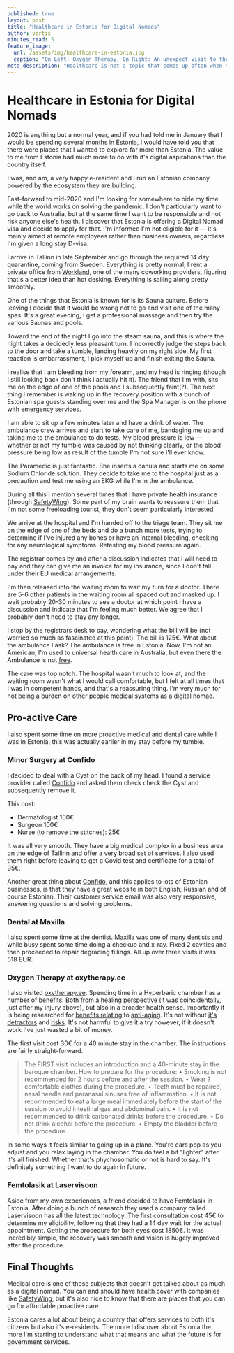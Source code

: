 ```yaml
---
published: true
layout: post
title: "Healthcare in Estonia for Digital Nomads"
author: vertis
minutes_read: 5
feature_image:
  url: /assets/img/healthcare-in-estonia.jpg
  caption: "On Left: Oxygen Therapy, On Right: An unexpect visit to the emergency room"
meta_description: "Healthcare is not a topic that comes up often when talking about being a digital nomad"
---
```

# Healthcare in Estonia for Digital Nomads

2020 is anything but a normal year, and if you had told me in January that I would be spending several months in Estonia, I would have told you that there were places that I wanted to explore far more than Estonia. The value to me from Estonia had much more to do with it's digital aspirations than the country itself.

I was, and am, a very happy e-resident and I run an Estonian company powered by the ecosystem they are building.

Fast-forward to mid-2020 and I'm looking for somewhere to bide my time while the world works on solving the pandemic. I don't particularly want to go back to Australia, but at the same time I want to be responsible and not risk anyone else's health. I discover that Estonia is offering a Digital Nomad visa and decide to apply for that. I'm informed I'm not eligible for it — it's mainly aimed at remote employees rather than business owners, regardless I'm given a long stay D-visa.

I arrive in Tallinn in late September and go through the required 14 day quarantine, coming from Sweden. Everything is pretty normal, I rent a private office from [Workland](https://workland.ee), one of the many coworking providers, figuring that's a better idea than hot desking. Everything is sailing along pretty smoothly.

One of the things that Estonia is known for is its Sauna culture. Before leaving I decide that it would be wrong not to go and visit one of the many spas. It's a great evening, I get a professional massage and then try the various Saunas and pools.

Toward the end of the night I go into the steam sauna, and this is where the night takes a decidedly less pleasant turn. I incorrectly judge the steps back to the door and take a tumble, landing heavily on my right side. My first reaction is embarrassment, I pick myself up and finish exiting the Sauna.

I realise that I am bleeding from my forearm, and my head is ringing (though I still looking back don't think I actually hit it). The friend that I'm with, sits me on the edge of one of the pools and I subsequently faint(?). The next thing I remember is waking up in the recovery position with a bunch of Estonian spa guests standing over me and the Spa Manager is on the phone with emergency services.

I am able to sit up a few minutes later and have a drink of water. The ambulance crew arrives and start to take care of me, bandaging me up and taking me to the ambulance to do tests. My blood pressure is low — whether or not my tumble was caused by not thinking clearly, or the blood pressure being low as result of the tumble I'm not sure I'll ever know.

The Paramedic is just fantastic. She inserts a canula and starts me on some Sodium Chloride solution. They decide to take me to the hospital just as a precaution and test me using an EKG while I'm in the ambulance.

During all this I mention several times that I have private health insurance (through [SafetyWing](safetywing.com)). Some part of my brain wants to reassure them that I'm not some freeloading tourist, they don't seem particularly interested.

We arrive at the hospital and I'm handed off to the triage team. They sit me on the edge of one of the beds and do a bunch more tests, trying to determine if I've injured any bones or have an internal bleeding, checking for any neurological symptoms. Retesting my blood pressure again.

The registrar comes by and after a discussion indicates that I will need to pay and they can give me an invoice for my insurance, since I don't fall under their EU medical arrangements.

I'm then released into the waiting room to wait my turn for a doctor. There are 5-6 other patients in the waiting room all spaced out and masked up. I wait probably 20-30 minutes to see a doctor at which point I have a discussion and indicate that I'm feeling much better. We agree that I probably don't need to stay any longer.

I stop by the registrars desk to pay, wondering what the bill will be (not worried so much as fascinated at this point). The bill is 125€. What about the ambulance I ask? The ambulance is free  in Estonia. Now, I'm not an American, I'm used to universal health care in Australia, but even there the Ambulance is not [free](https://www.nib.com.au/the-checkup/health-cover/how-much-does-it-cost-to-call-an-emergency-ambulance-in-my-state).

The care was top notch. The hospital wasn't much to look at, and the waiting room wasn't what I would call comfortable, but I felt at all times that I was in competent hands, and that's a reassuring thing. I'm very much for not being a burden on other people medical systems as a digital nomad.


## Pro-active Care
I also spent some time on more proactive medical and dental care while I was in Estonia, this was actually earlier in my stay before my tumble. 

### Minor Surgery at Confido
I decided to deal with a Cyst on the back of my head. I found a service provider called [Confido](https://confido.ee) and asked them check check the Cyst and subsequently remove it.

This cost:
  - Dermatologist 100€
  - Surgeon 100€
  - Nurse (to remove the stitches): 25€

It was all very smooth. They have a big medical complex in a business area on the edge of Tallinn and offer a very broad set of services. I also used them right before leaving to get a Covid test and certificate for a total of  95€.

Another great thing about [Confido](https://confido.ee), and this applies to lots of Estonian businesses, is that they have a great website in both English, Russian and of course Estonian. Their customer service email was also very responsive, answering questions and solving problems.

### Dental at Maxilla
I also spent some time at the dentist. [Maxilla](https://www.maxilla.ee/en/services/) was one of many dentists and while busy spent some time doing a checkup and x-ray. Fixed 2 cavities and then proceeded to repair degrading fillings. All up over three visits it was 518 EUR.

### Oxygen Therapy at oxytherapy.ee
I also visited [oxytherapy.ee](http://oxytherapy.ee/). Spending time in a Hyperbaric chamber has a number of [benefits](https://www.mayoclinic.org/tests-procedures/hyperbaric-oxygen-therapy/about/pac-20394380). Both from a healing perspective (it was coincidentally, just after my injury above), but also in a broader health sense. Importantly it is being researched for [benefits relating](https://www.sciencedaily.com/releases/2020/11/201120150728.htm) to [anti-aging](https://pubmed.ncbi.nlm.nih.gov/33206062/). It's not without [it's](https://www.fightaging.org/archives/2020/11/overhyping-the-effects-of-hyperbaric-oxygen-treatment-on-aging/) [detractors](https://www.popsci.com/health/hyperbaric-chambers-anti-aging-science/) and [risks](https://www.mcgill.ca/oss/article/health-pseudoscience/so-you-want-pop-hyperbaric-oxygen-chamber-rid-yourself-wrinkles). It's not harmful to give it a try however, if it doesn't work I've just wasted a bit of money.

The first visit cost 30€ for a 40 minute stay in the chamber. The instructions are fairly straight-forward.

> The FIRST visit includes an introduction and a 40-minute stay in the baroque chamber. How to prepare for the procedure: • Smoking is not recommended for 2 hours before and after the session. • Wear ?comfortable clothes during the procedure. • Teeth must be repaired, nasal needle and paranasal sinuses free of inflammation. • It is not recommended to eat a large meal immediately before the start of the session to avoid intestinal gas and abdominal pain. • It is not recommended to drink carbonated drinks before the procedure. • Do not drink alcohol before the procedure. • Empty the bladder before the procedure.

In some ways it feels similar to going up in a plane. You're ears pop as you adjust and you relax laying in the chamber. You do feel a bit "lighter" after it's all finished. Whether that's phychosomatic or not is hard to say. It's definitely something I want to do again in future.

### Femtolasik at Laservisoon
Aside from my own experiences, a friend decided to have Femtolasik in Estonia. After doing a bunch of research they used a company called Laservisoon has all the latest technology. The first consultation cost 45€ to determine my eligibility, following that they had a 14 day wait for the actual appointment. Getting the procedure for both eyes cost 1850€. It was incredibly simple, the recovery was smooth and vision is hugely improved after the procedure.


## Final Thoughts
Medical care is one of those subjects that doesn't get talked about as much as a digital nomad. You can and should have health cover with companies like [SafetyWing](https://safetywing.com), but it's also nice to know that there are places that you can go for affordable proactive care.

Estonia cares a lot about being a country that offers services to both it's citizens but also it's e-residents. The more I discover about Estonia the more I'm starting to understand what that means and what the future is for government services.
